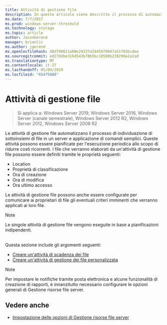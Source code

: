 ```yaml
---
title: Attività di gestione file
description: In questo articolo viene descritto il processo di automazione delle attività di gestione file
ms.date: 7/7/2017
ms.prod: windows-server-threshold
ms.technology: storage
ms.topic: article
author: JasonGerend
manager: brianlic
ms.author: jgerend
ms.openlocfilehash: d8d798611a00e29337a5d45979947a51f03bcdee
ms.sourcegitcommit: ed27ddbe316d543b7865bc10590b238290a2a1ad
ms.translationtype: MT
ms.contentlocale: it-IT
ms.lasthandoff: 05/09/2019
ms.locfileid: "65475888"
---
```

# <a name="file-management-tasks"></a>Attività di gestione file

> Si applica a: Windows Server 2019, Windows Server 2016, Windows Server (canale semestrale), Windows Server 2012 R2, Windows Server 2012, Windows Server 2008 R2

Le attività di gestione file automatizzano il processo di individuazione di sottoinsiemi di file in un server e applicazione di comandi semplici. Queste attività possono essere pianificate per l'esecuzione periodica allo scopo di ridurre costi ricorrenti. I file che verranno elaborati da un'attività di gestione file possono essere definiti tramite le proprietà seguenti:

-   Location
-   Proprietà di classificazione
-   Ora di creazione
-   Ora di modifica
-   Ora ultimo accesso

Le attività di gestione file possono anche essere configurate per comunicare ai proprietari di file gli eventuali criteri imminenti che verranno applicati ai loro file.

> [!Note]
> Le singole attività di gestione file vengono eseguite in base a pianificazioni indipendenti.

<br />
Questa sezione include gli argomenti seguenti:

-   [Creare un'attività di scadenza dei file](create-file-expiration-task.md)
-   [Creare un'attività di gestione dei file personalizzata](create-custom-file-management-task.md)

> [!Note]
> Per impostare le notifiche tramite posta elettronica e alcune funzionalità di creazione di rapporti, è innanzitutto necessario configurare le opzioni generali di Gestione risorse file server.

## <a name="see-also"></a>Vedere anche

-   [Impostazione delle opzioni di Gestione risorse file server](setting-file-server-resource-manager-options.md)


